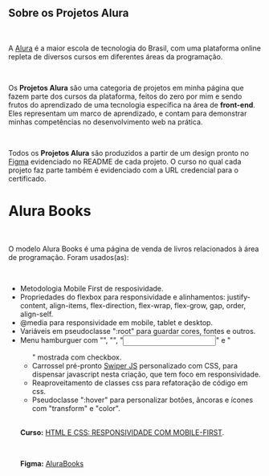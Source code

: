 ## Sobre os Projetos Alura

<br>

A [Alura](https://www.alura.com.br/) é a maior escola de tecnologia do Brasil, com uma plataforma online repleta de diversos cursos em diferentes áreas da programação.

<br>

Os **Projetos Alura** são uma categoria de projetos em minha página que fazem parte dos cursos da plataforma, feitos do zero por mim e sendo frutos do aprendizado de uma tecnologia específica na área de **front-end**. Eles representam um marco de aprendizado, e contam para demonstrar minhas competências no desenvolvimento web na prática.

<br>

Todos os **Projetos Alura** são produzidos a partir de um design pronto no [Figma](https://www.figma.com/) evidenciado no README de cada projeto. O curso no qual cada projeto faz parte também é evidenciado com a URL credencial para o certificado.

# Alura Books

<br>

O modelo Alura Books é uma página de venda de livros relacionados à área de programação. Foram usados(as):

<br>

* Metodologia Mobile First de resposividade.
* Propriedades do flexbox para responsividade e alinhamentos: justify-content, align-items, flex-direction, flex-wrap, flex-grow, gap, order, align-self.
* @media para responsividade em mobile, tablet e desktop. 
* Variáveis em pseudoclasse ":root" para guardar cores, fontes e outros.
* Menu hamburguer com "<span>", "<label>", "<input checkbox>" e "<ul>" mostrada com checkbox.
* Carrossel pré-pronto [Swiper JS](https://swiperjs.com/) personalizado com CSS, para dispensar javascript nesta criação, que tem foco em responsividade.
* Reaproveitamento de classes css para refatoração de código em css.
* Pseudoclasse ":hover" para personalizar botões, âncoras e ícones com "transform" e "color".

<br>

**Curso:** [HTML E CSS: RESPONSIVIDADE COM MOBILE-FIRST](https://cursos.alura.com.br/certificate/166174f0-4911-48cb-b719-0d2c4a2b2ff5).

<br>

**Figma:** [AluraBooks](https://www.figma.com/file/on93CA3ZOI33plfEuSe4hu/AluraBooks-(Copy)?node-id=37-94&t=KbuNoLD2jnkYTHh7-0)
